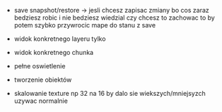 - save snapshot/restore -> jesli chcesz zapisac zmiany bo cos zaraz bedziesz robic i nie bedziesz wiedzial czy chcesz to zachowac to by potem szybko przywrocic mape do stanu z save

- widok konkretnego layeru tylko

- widok konkretnego chunka

- pełne oswietlenie

- tworzenie obiektów

- skalowanie texture np 32 na 16 by dalo sie wiekszych/mniejsyzch uzywac normalnie
